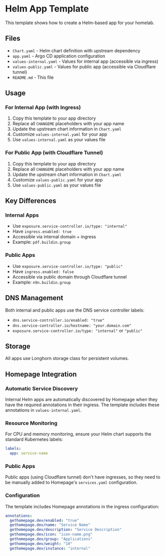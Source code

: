 # Helm App Template

This template shows how to create a Helm-based app for your homelab.

## Files

- `Chart.yaml` - Helm chart definition with upstream dependency
- `app.yaml` - Argo CD application configuration
- `values-internal.yaml` - Values for internal app (accessible via ingress)
- `values-public.yaml` - Values for public app (accessible via Cloudflare tunnel)
- `README.md` - This file

## Usage

### For Internal App (with Ingress)

1. Copy this template to your app directory
2. Replace all `CHANGEME` placeholders with your app name
3. Update the upstream chart information in `Chart.yaml`
4. Customize `values-internal.yaml` for your app
5. Use `values-internal.yaml` as your values file

### For Public App (with Cloudflare Tunnel)

1. Copy this template to your app directory
2. Replace all `CHANGEME` placeholders with your app name
3. Update the upstream chart information in `Chart.yaml`
4. Customize `values-public.yaml` for your app
5. Use `values-public.yaml` as your values file

## Key Differences

### Internal Apps
- Use `exposure.service-controller.io/type: "internal"`
- Have `ingress.enabled: true`
- Accessible via internal domain + ingress
- Example: `pdf.buildin.group`

### Public Apps
- Use `exposure.service-controller.io/type: "public"`
- Have `ingress.enabled: false`
- Accessible via public domain through Cloudflare tunnel
- Example: `n9n.buildin.group`

## DNS Management

Both internal and public apps use the DNS service controller labels:
- `dns.service-controller.io/enabled: "true"`
- `dns.service-controller.io/hostname: "your.domain.com"`
- `exposure.service-controller.io/type: "internal"` or `"public"`

## Storage

All apps use Longhorn storage class for persistent volumes.

## Homepage Integration

### Automatic Service Discovery

Internal Helm apps are automatically discovered by Homepage when they have the required annotations in their ingress. The template includes these annotations in `values-internal.yaml`.

### Resource Monitoring

For CPU and memory monitoring, ensure your Helm chart supports the standard Kubernetes labels:

```yaml
labels:
  app: service-name
```

### Public Apps

Public apps (using Cloudflare tunnel) don't have ingresses, so they need to be manually added to Homepage's `services.yaml` configuration.

### Configuration

The template includes Homepage annotations in the ingress configuration:

```yaml
annotations:
  gethomepage.dev/enabled: "true"
  gethomepage.dev/name: "Service Name"
  gethomepage.dev/description: "Service Description"
  gethomepage.dev/icon: "icon-name.png"
  gethomepage.dev/group: "Applications"
  gethomepage.dev/weight: "10"
  gethomepage.dev/instance: "internal"
```
